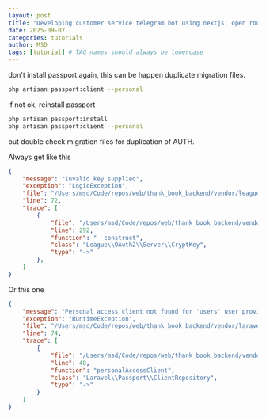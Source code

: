 ```yaml
---
layout: post
title: "Developing customer service telegram bot using nextjs, open router and ai"
date: 2025-09-07
categories: tutorials
author: MSD
tags: [tutorial] # TAG names should always be lowercase
---
```


don't install passport again, this can be happen duplicate migration files.

```bash
php artisan passport:client --personal
```

if not ok, reinstall passport

```bash
php artisan passport:install
php artisan passport:client --personal
```
but double check migration files for duplication of AUTH.



Always get like this

```json
{
    "message": "Invalid key supplied",
    "exception": "LogicException",
    "file": "/Users/msd/Code/repos/web/thank_book_backend/vendor/league/oauth2-server/src/CryptKey.php",
    "line": 72,
    "trace": [
        {
            "file": "/Users/msd/Code/repos/web/thank_book_backend/vendor/laravel/passport/src/PassportServiceProvider.php",
            "line": 292,
            "function": "__construct",
            "class": "League\\OAuth2\\Server\\CryptKey",
            "type": "->"
        },
    ]
}
```

Or this one

```json
{
    "message": "Personal access client not found for 'users' user provider. Please create one.",
    "exception": "RuntimeException",
    "file": "/Users/msd/Code/repos/web/thank_book_backend/vendor/laravel/passport/src/ClientRepository.php",
    "line": 74,
    "trace": [
        {
            "file": "/Users/msd/Code/repos/web/thank_book_backend/vendor/laravel/passport/src/Bridge/ClientRepository.php",
            "line": 48,
            "function": "personalAccessClient",
            "class": "Laravel\\Passport\\ClientRepository",
            "type": "->"
        }
    ]
}
```